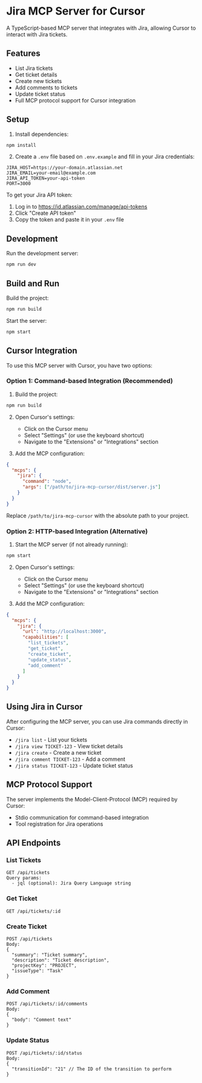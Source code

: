 # Jira MCP Server for Cursor

A TypeScript-based MCP server that integrates with Jira, allowing Cursor to interact with Jira tickets.

## Features

- List Jira tickets
- Get ticket details
- Create new tickets
- Add comments to tickets
- Update ticket status
- Full MCP protocol support for Cursor integration

## Setup

1. Install dependencies:
```bash
npm install
```

2. Create a `.env` file based on `.env.example` and fill in your Jira credentials:
```
JIRA_HOST=https://your-domain.atlassian.net
JIRA_EMAIL=your-email@example.com
JIRA_API_TOKEN=your-api-token
PORT=3000
```

To get your Jira API token:
1. Log in to https://id.atlassian.com/manage/api-tokens
2. Click "Create API token"
3. Copy the token and paste it in your `.env` file

## Development

Run the development server:
```bash
npm run dev
```

## Build and Run

Build the project:
```bash
npm run build
```

Start the server:
```bash
npm start
```

## Cursor Integration

To use this MCP server with Cursor, you have two options:

### Option 1: Command-based Integration (Recommended)

1. Build the project:
```bash
npm run build
```

2. Open Cursor's settings:
   - Click on the Cursor menu
   - Select "Settings" (or use the keyboard shortcut)
   - Navigate to the "Extensions" or "Integrations" section

3. Add the MCP configuration:
```json
{
  "mcps": {
    "jira": {
      "command": "node",
      "args": ["/path/to/jira-mcp-cursor/dist/server.js"]
    }
  }
}
```

Replace `/path/to/jira-mcp-cursor` with the absolute path to your project.

### Option 2: HTTP-based Integration (Alternative)

1. Start the MCP server (if not already running):
```bash
npm start
```

2. Open Cursor's settings:
   - Click on the Cursor menu
   - Select "Settings" (or use the keyboard shortcut)
   - Navigate to the "Extensions" or "Integrations" section

3. Add the MCP configuration:
```json
{
  "mcps": {
    "jira": {
      "url": "http://localhost:3000",
      "capabilities": [
        "list_tickets",
        "get_ticket",
        "create_ticket",
        "update_status",
        "add_comment"
      ]
    }
  }
}
```

## Using Jira in Cursor

After configuring the MCP server, you can use Jira commands directly in Cursor:

- `/jira list` - List your tickets
- `/jira view TICKET-123` - View ticket details
- `/jira create` - Create a new ticket
- `/jira comment TICKET-123` - Add a comment
- `/jira status TICKET-123` - Update ticket status

## MCP Protocol Support

The server implements the Model-Client-Protocol (MCP) required by Cursor:

- Stdio communication for command-based integration
- Tool registration for Jira operations

## API Endpoints

### List Tickets
```
GET /api/tickets
Query params:
  - jql (optional): Jira Query Language string
```

### Get Ticket
```
GET /api/tickets/:id
```

### Create Ticket
```
POST /api/tickets
Body:
{
  "summary": "Ticket summary",
  "description": "Ticket description",
  "projectKey": "PROJECT",
  "issueType": "Task"
}
```

### Add Comment
```
POST /api/tickets/:id/comments
Body:
{
  "body": "Comment text"
}
```

### Update Status
```
POST /api/tickets/:id/status
Body:
{
  "transitionId": "21" // The ID of the transition to perform
}
``` 